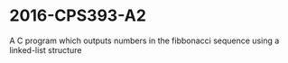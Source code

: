 # 2016-CPS393-A2
A C program which outputs numbers in the fibbonacci sequence using a linked-list structure
